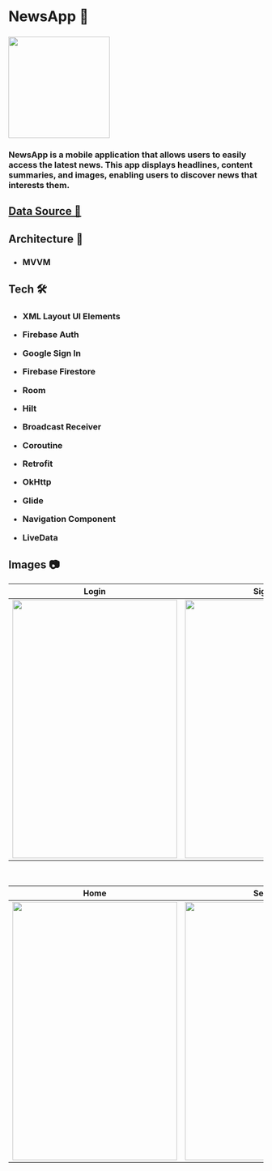 <h1 align="left">NewsApp 📰 </h1>

<h3 align="left"><img src="https://i.ibb.co/zFbXW9D/news-app-logo-1.png" width="200px" height="200px"> </h3>

<h3 align="left">NewsApp is a mobile application that allows users to easily access the latest news. This app displays headlines, content summaries, and images, enabling users to discover news that interests them.</h3>

<h2 align="left"><a href="https://www.thenewsapi.com">Data Source 🔗</a></h2>


<h2 align="left">Architecture 📐</h2>

<h3 align="left">

- MVVM

</h3>

<h2 align="left">Tech 🛠️</h2>

<h3 align="left">

- XML Layout UI Elements

- Firebase Auth

- Google Sign In

- Firebase Firestore

- Room

- Hilt

- Broadcast Receiver

- Coroutine

- Retrofit

- OkHttp

- Glide

- Navigation Component

- LiveData

</h3>

<h2 align="left">Images 📷</h2>


| Login  | Signup | Detail |
| ----- | ------------ | ------------ |
|<img src="https://i.ibb.co/hHtnV74/Login-Fragment.png" width="325" height="510"/>|<img src="https://i.ibb.co/9vsC7nr/Signup-Fragment.png" width="325" height="510"/>|<img src="https://i.ibb.co/vVxtjwM/Detail-Fragment.png" width="325" height="510"/>

</br>

| Home  | Search | Read List |
| ----- | ------------ | ------------ |
|<img src="https://i.ibb.co/F3KD1J7/Home-Fragmengt.png" width="325" height="510"/>|<img src="https://i.ibb.co/RbFXDTH/Search-Fragment.png" width="325" height="510"/>|<img src="https://i.ibb.co/cvgKPL2/Read-List-Fragment.png" width="325" height="510"/>